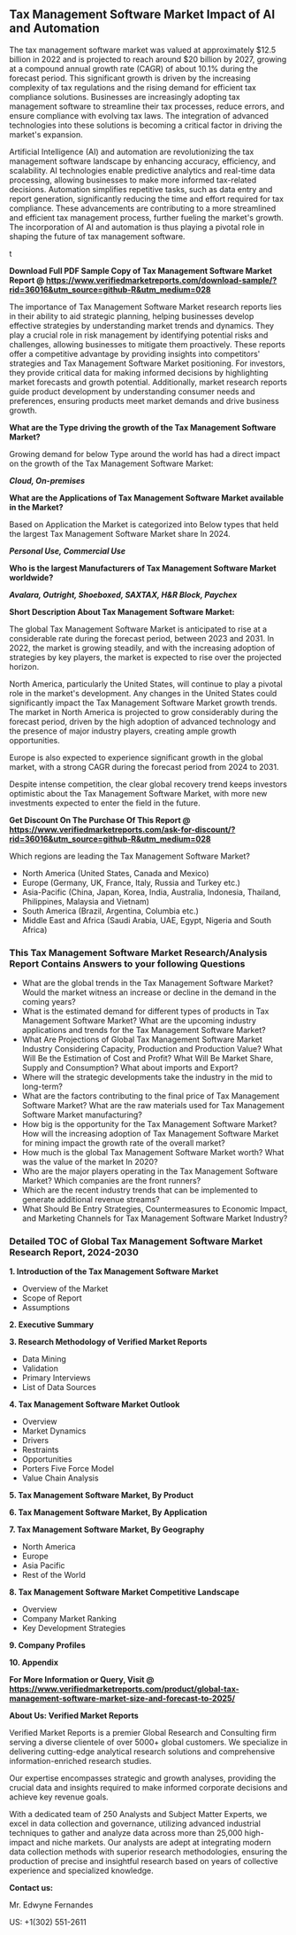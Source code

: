 <h2>Tax Management Software Market Impact of AI and Automation</h2><p>The tax management software market was valued at approximately $12.5 billion in 2022 and is projected to reach around $20 billion by 2027, growing at a compound annual growth rate (CAGR) of about 10.1% during the forecast period. This significant growth is driven by the increasing complexity of tax regulations and the rising demand for efficient tax compliance solutions. Businesses are increasingly adopting tax management software to streamline their tax processes, reduce errors, and ensure compliance with evolving tax laws. The integration of advanced technologies into these solutions is becoming a critical factor in driving the market's expansion.</p><p>Artificial Intelligence (AI) and automation are revolutionizing the tax management software landscape by enhancing accuracy, efficiency, and scalability. AI technologies enable predictive analytics and real-time data processing, allowing businesses to make more informed tax-related decisions. Automation simplifies repetitive tasks, such as data entry and report generation, significantly reducing the time and effort required for tax compliance. These advancements are contributing to a more streamlined and efficient tax management process, further fueling the market's growth. The incorporation of AI and automation is thus playing a pivotal role in shaping the future of tax management software.</p>t</p><p id="" class=""><strong>Download Full PDF Sample Copy of Tax Management Software Market Report @ <a href="https://www.verifiedmarketreports.com/download-sample/?rid=36016&utm_source=github-R&utm_medium=028" target="_blank">https://www.verifiedmarketreports.com/download-sample/?rid=36016&utm_source=github-R&utm_medium=028</a></strong></p><p>The importance of&nbsp;Tax Management Software Market research reports lies in their ability to aid strategic planning, helping businesses develop effective strategies by understanding market trends and dynamics. They play a crucial role in risk management by identifying potential risks and challenges, allowing businesses to mitigate them proactively. These reports offer a competitive advantage by providing insights into competitors' strategies and Tax Management Software Market positioning. For investors, they provide critical data for making informed decisions by highlighting market forecasts and growth potential. Additionally, market research reports guide product development by understanding consumer needs and preferences, ensuring products meet market demands and drive business growth.</p><p><strong>What are the&nbsp;Type driving the growth of the Tax Management Software Market?</strong></p><p id="" class="">Growing demand for below Type around the world has had a direct impact on the growth of the Tax Management Software Market:</p><em><strong>Cloud, On-premises</strong></em></p><strong>What are the&nbsp;Applications&nbsp;of Tax Management Software Market available in the Market?</strong></p><p id="" class="">Based on Application the Market is categorized into Below types that held the largest Tax Management Software Market share In 2024.</p><em><strong>Personal Use, Commercial Use</strong></em></p><strong>Who is the largest Manufacturers of Tax Management Software Market worldwide?</strong></p><p><em><strong>Avalara, Outright, Shoeboxed, SAXTAX, H&R Block, Paychex</strong></em></p><p id="" class=""><strong>Short Description About Tax Management Software Market:</strong></p><p>The global Tax Management Software Market is anticipated to rise at a considerable rate during the forecast period, between 2023 and 2031. In 2022, the market is growing steadily, and with the increasing adoption of strategies by key players, the market is expected to rise over the projected horizon.</p><p>North America, particularly the United States, will continue to play a pivotal role in the market's development. Any changes in the United States could significantly impact the Tax Management Software Market growth trends. The market in North America is projected to grow considerably during the forecast period, driven by the high adoption of advanced technology and the presence of major industry players, creating ample growth opportunities.</p><p>Europe is also expected to experience significant growth in the global market, with a strong CAGR during the forecast period from 2024 to 2031.</p><p>Despite intense competition, the clear global recovery trend keeps investors optimistic about the Tax Management Software Market, with more new investments expected to enter the field in the future.</p><p id="" class=""><strong>Get Discount On The Purchase Of This Report @ <a href="https://www.verifiedmarketreports.com/ask-for-discount/?rid=36016&utm_source=github-R&utm_medium=028" target="_blank">https://www.verifiedmarketreports.com/ask-for-discount/?rid=36016&utm_source=github-R&utm_medium=028</a></strong></p>Which regions are leading the Tax Management Software Market?</p><ul><li>North America (United States, Canada and Mexico)</li><li>Europe (Germany, UK, France, Italy, Russia and Turkey etc.)</li><li>Asia-Pacific (China, Japan, Korea, India, Australia, Indonesia, Thailand, Philippines, Malaysia and Vietnam)</li><li>South America (Brazil, Argentina, Columbia etc.)</li><li>Middle East and Africa (Saudi Arabia, UAE, Egypt, Nigeria and South Africa)</li></ul><h3 id="" class="">This Tax Management Software Market Research/Analysis Report Contains Answers to your following Questions</h3><ul><li>What are the global trends in the Tax Management Software Market? Would the market witness an increase or decline in the demand in the coming years?</li><li>What is the estimated demand for different types of products in Tax Management Software Market? What are the upcoming industry applications and trends for the Tax Management Software Market?</li><li>What Are Projections of Global Tax Management Software Market Industry Considering Capacity, Production and Production Value? What Will Be the Estimation of Cost and Profit? What Will Be Market Share, Supply and Consumption? What about imports and Export?</li><li>Where will the strategic developments take the industry in the mid to long-term?</li><li>What are the factors contributing to the final price of Tax Management Software Market? What are the raw materials used for Tax Management Software Market manufacturing?</li><li>How big is the opportunity for the Tax Management Software Market? How will the increasing adoption of Tax Management Software Market for mining impact the growth rate of the overall market?</li><li>How much is the global Tax Management Software Market worth? What was the value of the market In 2020?</li><li>Who are the major players operating in the Tax Management Software Market? Which companies are the front runners?</li><li>Which are the recent industry trends that can be implemented to generate additional revenue streams?</li><li>What Should Be Entry Strategies, Countermeasures to Economic Impact, and Marketing Channels for Tax Management Software Market Industry?</li></ul><h3 id="" class="">Detailed TOC of Global Tax Management Software Market Research Report, 2024-2030</h3><p id="" class=""><strong>1. Introduction of the Tax Management Software Market</strong></p><ul><li>Overview of the Market</li><li>Scope of Report</li><li>Assumptions</li></ul><p id="" class=""><strong>2. Executive Summary</strong></p><p id="" class=""><strong>3. Research Methodology of Verified Market Reports</strong></p><ul><li>Data Mining</li><li>Validation</li><li>Primary Interviews</li><li>List of Data Sources</li></ul><p id="" class=""><strong>4. Tax Management Software Market Outlook</strong></p><ul><li>Overview</li><li>Market Dynamics</li><li>Drivers</li><li>Restraints</li><li>Opportunities</li><li>Porters Five Force Model</li><li>Value Chain Analysis</li></ul><p id="" class=""><strong>5. Tax Management Software Market, By Product</strong></p><p id="" class=""><strong>6. Tax Management Software Market, By Application</strong></p><p id="" class=""><strong>7. Tax Management Software Market, By Geography</strong></p><ul><li>North America</li><li>Europe</li><li>Asia Pacific</li><li>Rest of the World</li></ul><p id="" class=""><strong>8. Tax Management Software Market Competitive Landscape</strong></p><ul><li>Overview</li><li>Company Market Ranking</li><li>Key Development Strategies</li></ul><p id="" class=""><strong>9. Company Profiles</strong></p><p id="" class=""><strong>10. Appendix</strong></p><p id="" class=""><strong>For More Information or Query, Visit @ <a href="https://www.verifiedmarketreports.com/product/global-tax-management-software-market-size-and-forecast-to-2025/" target="_blank">https://www.verifiedmarketreports.com/product/global-tax-management-software-market-size-and-forecast-to-2025/</a></strong></p><p id="" class=""><strong>About Us: Verified Market Reports</strong></p><p id="" class="">Verified Market Reports is a premier Global Research and Consulting firm serving a diverse clientele of over 5000+ global customers. We specialize in delivering cutting-edge analytical research solutions and comprehensive information-enriched research studies.</p><p id="" class="">Our expertise encompasses strategic and growth analyses, providing the crucial data and insights required to make informed corporate decisions and achieve key revenue goals.</p><p id="" class="">With a dedicated team of 250 Analysts and Subject Matter Experts, we excel in data collection and governance, utilizing advanced industrial techniques to gather and analyze data across more than 25,000 high-impact and niche markets. Our analysts are adept at integrating modern data collection methods with superior research methodologies, ensuring the production of precise and insightful research based on years of collective experience and specialized knowledge.</p><p id="" class=""><strong>Contact us:</strong></p><p id="" class="">Mr. Edwyne Fernandes</p><p id="" class="">US: +1(302) 551-2611</p>